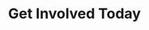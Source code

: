 ---
title : "Get Involved Today"
layout: "goal"
description: "Technologies is about advancement, and innovation is to come out with something original and unique, and MHR is combining this tow terms together, to make high quality and affordable helmet for all motorcycle riders."
image : "images/helmet/c1.png"



########### Goal ##########
goal:
  enable : true
  section : ""
  title: 'Get Involved Today!'
  item:
  - title: 'GIVE'
    desc : "<b>YOUR dollars WILL make a difference! </b><br><br>Any amount can change a refugee's circumstance and add hope to their difficult lives.<br><br>$ 25 can provide school fees for 1child for 1month<br><br>$ 30 can provide a 'Hard Times’ food package for a struggling family.<br>$ 35 can provide a baby supplies package to a birthing refugee woman. <br><br>$ 250 can subsidise birth costs (normal or C-Section) as refugees are charged private rates.<br><br>$ 300 provides education for 1child for 1 year.<br><br>$ 500 provides for complete birthing costs (start to finish) for 1 refugee woman/family<br><br><b>When YOUR dollars are combined with our services and care, a refugee’s live is given HOPE.</b>"
    btn : "GIVE"
    url: "give"
    color: 'red'
    link: true
  - title: 'Volunteer'
    desc: "If YOU have a heart to serve - join our team and volunteer your services!<br><br><br>* Education field: Short term or long term volunteers are needed to help run small learning centres. Need to speak good English and enjoy working with children who are eager to learn. Teaching experience is welcomed but not essential - can train on site.We can also use help with curriculum developement, which can be done online.<br><br>* Mental Health field: Trained Social workers, experience in this field or someone who has this field at heart, but without qualification, can still be of great value in this work.<br><br>* Birthing field: Midwives, Doulas, or the willingness to be trained in these skills, would be most welcome. <br>In all of the above - we need helpers who will be dedicated, flexible and most especially, who have a heart to love, care and respect vulnerable refugees."
    btn: "Contact Us"
    url: "give"
    color: 'green'
  - title: 'Be a Partners'
    desc : "The world faces a massive refugee crisis, with more than 200,000 Rohingya refugees within our sphere of influence.<br>With <b>Corporate social responsibility and investment </b> becoming a standard in business strategies, giving back to society and contributing to the community, you have an enormous capacity to support and empower these refugees as full participants in the economy and bring value to society as a whole.<br> <br>This can be recognised as <b>a force for good</b>, creating a positive brand image, attracting talent and investors and increasing brand loyalty in an era when consumers want to see businesses acting as <b>agents of positive change.</b><br>This kind of corporate action says a lot about how they treat their stakeholders.<br><br>As an organization committed to CSR you can partner with us to continue to serve, support, educate and care for these families.<br>Our efforts and services enable organizations to participate through a reliable channel that has proven its dedication to this community over the last 2 years, assisting more than 200 families and which has established several community learning centers. And this is only the beginning. We can do so much more with your support and investment."
    btn : "Contact Us"
    url: "give"
    color: 'green'

---